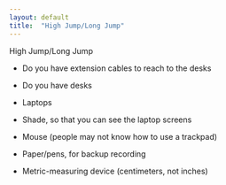 ```yaml
---
layout: default
title:  "High Jump/Long Jump"
---
```


High Jump/Long Jump

* Do you have extension cables to reach to the desks

* Do you have desks

* Laptops

* Shade, so that you can see the laptop screens

* Mouse (people may not know how to use a trackpad)

* Paper/pens, for backup recording

* Metric-measuring device (centimeters, not inches)
